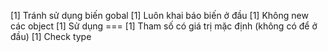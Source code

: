 [1] Tránh sử dụng biến gobal
[1] Luôn khai báo biến ở đầu
[1] Không new các object
[1] Sử dụng ===
[1] Tham số có giá trị mặc định (không có để ở đầu)
[1] Check type
